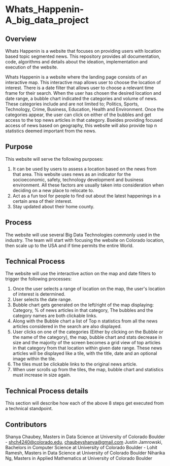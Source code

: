 # Whats_Happenin-A_big_data_project

## Overview

Whats Happenin is a website that focuses on providing users with location based topic segmented news. This repository provides all documentation, code, algorithms and details about the ideation, implementation and execution of the website. 

Whats Happenin is a website where the landing page consists of an interactive map. This interactive map allows user to choose the location of interest. There is a date filter that allows user to choose a relevant time frame for their search. When the user has chosen the desired location and date range, a bubble chart indicated the categories and volume of news. These categories include and are not limited to; Politics, Sports, Technology, Crime, Business, Education, Health and Environment. Once the categories appear, the user can click on either of the bubbles and get access to the top news articles in that category. Bseides providing focused access of news based on geography, this website will also provide top n statistics deemed important from the news. 

## Purpose

This website will serve the following purposes:
1) It can be used by users to assess a location based on the news from that area. This website uses news as an indicator for the socioeconomic, safety, technology development and business environment. All these factors are usually taken into consideration when deciding on a new place to relocate to.
2) Act as a fun tool for people to find out about the latest happenings in a certain area of their interest.
3) Stay updated about their home county.

## Process

The website will use several Big Data Technologies commonly used in the industry. The team will start with focusing the website on Colorado location, then scale up to the USA and if time permits the entire World. 

## Technical Process

The website will use the interactive action on the map and date filters to trigger the following processes:

1) Once the user selects a range of location on the map, the user's location of interest is determined.
2) User selects the date range.
3) Bubble chart gets generated on the left/right of the map displaying: Category, % of news articles in that category, The bubbles and the category names are both clickable links.
4) Along with the Bubble chart a list of Top n statistics from all the news articles considered in the search are also displayed.
5) User clicks on one of the categories (Either by clicking on the Bubble or the name of the category), the map, bubble chart and stats decrease in size and the majority of the screen becomes a grid view of top articles in that category from that location within given date range. These news articles will be displayed like a tile, with the title, date and an optional image within the tile.
6) The tiles must be clickable links to the original news article.
7) When user scrolls up from the tiles, the map, bubble chart and statistics must increase in size again.

## Technical Process details

This section will describe how each of the above 8 steps get executed from a technical standpoint. 

## Contributors

Shanya Chaubey, Masters in Data Science at University of Colorado Boulder - shch4240@colorado.edu, chaubeyshanya@gmail.com
Justin Jamrowski, Bachelors in Computer Science at University of Colorado Boulder -
Lohit Ramesh, Masters in Data Science at University of Colorado Boulder
Niharika Ng, Masters in Applied Mathematics at University of Colorado Boulder








